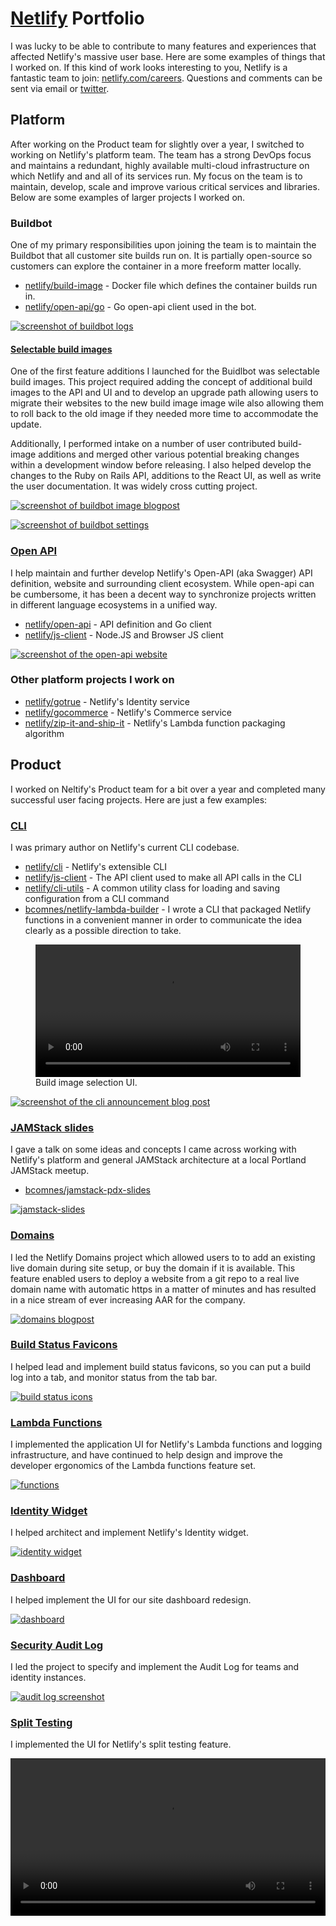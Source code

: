 # [Netlify](http://www.netlify.com) Portfolio

I was lucky to be able to contribute to many features and experiences that affected Netlify's massive user base.  Here are some examples of things that I worked on.  If this kind of work looks interesting to you, Netlify is a fantastic team to join: [netlify.com/careers](https://www.netlify.com/careers/).  Questions and comments can be sent via email or [twitter](https://twitter.com/bcomnes/status/1111324728277368832).

## Platform

After working on the Product team for slightly over a year, I switched to working on Netlify's platform team.  The team has a strong DevOps focus and maintains a redundant, highly available multi-cloud infrastructure on which Netlify and and all of its services run.  My focus on the team is to maintain, develop, scale and improve various critical services and libraries.  Below are some examples of larger projects I worked on.

### Buildbot

One of my primary responsibilities upon joining the team is to maintain the Buildbot that all customer site builds run on.  It is partially open-source so customers can explore the container in a more freeform matter locally.

<ul>
  <li class="lang docker"><a href="https://github.com/netlify/build-image">netlify/build-image</a> - Docker file which defines the container builds run in.</li>
  <li class="lang go"><a href="https://godoc.org/github.com/netlify/open-api/go">netlify/open-api/go</a> - Go open-api client used in the bot.</li>
</ul>

[![screenshot of buildbot logs](./buildbot.png)](./buildbot.png)

#### [Selectable build images](https://www.netlify.com/blog/2019/03/14/a-more-flexible-build-architecture-with-updated-linux/)

One of the first feature additions I launched for the Buidlbot was selectable build images.  This project required adding the concept of additional build images to the API and UI and to develop an upgrade path allowing users to migrate their websites to the new build image image wile also allowing them to roll back to the old image if they needed more time to accommodate the update.

Additionally, I performed intake on a number of user contributed build-image additions and merged other various potential breaking changes within a development window before releasing.  I also helped develop the changes to the Ruby on Rails API, additions to the React UI, as well as write the user documentation.  It was widely cross cutting project.

[![screenshot of buildbot image blogpost](./build-image-blog.png)](https://www.netlify.com/blog/2019/03/14/a-more-flexible-build-architecture-with-updated-linux/)

[![screenshot of buildbot settings](./image-selection.png)](./image-selection.png)

### [Open API](https://open-api.netlify.com)

I help maintain and further develop Netlify's Open-API (aka Swagger) API definition, website and surrounding client ecosystem.  While open-api can be cumbersome, it has been a decent way to synchronize projects written in different language ecosystems in a unified way.

<ul>
  <li class="lang go"><a href="https://github.com/netlify/open-api">netlify/open-api</a> - API definition and Go client</li>
  <li class="lang js"><a href="https://github.com/netlify/js-client">netlify/js-client</a> - Node.JS and Browser JS client</li>
</ul>

[![screenshot of the open-api website](./open-api-web.png)](https://open-api.netlify.com)

### Other platform projects I work on

<ul>
  <li class="lang go"><a href="http://github.com/netlify/gotrue">netlify/gotrue</a> - Netlify's Identity service</li>
  <li class="lang go"><a href="http://github.com/netlify/gocommerce">netlify/gocommerce</a> - Netlify's Commerce service</li>
  <li class="lang js"><a href="https://github.com/netlify/zip-it-and-ship-it">netlify/zip-it-and-ship-it</a> - Netlify's Lambda function packaging algorithm</li>
</ul>

## Product

I worked on Neltify's Product team for a bit over a year and completed many successful user facing projects.  Here are just a few examples:

### [CLI](https://cli.netlify.com)

I was primary author on Netlify's current CLI codebase.

<ul>
  <li class="lang js"><a href="http://github.com/netlify/cli">netlify/cli</a> - Netlify's extensible CLI</li>
  <li class="lang js"><a href="https://github.com/netlify/js-client">netlify/js-client</a> - The API client used to make all API calls in the CLI</li>
  <li class="lang js"><a href="https://github.com/netlify/cli-utils">netlify/cli-utils</a> - A common utility class for loading and saving configuration from a CLI command</li>
  <li class="lang js"><a href="https://github.com/bcomnes/netlify-lambda-builder">bcomnes/netlify-lambda-builder</a> - I wrote a CLI that packaged Netlify functions in a convenient manner in order to communicate the idea clearly as a possible direction to take.</li>
</ul>

<figure>
  <video controls width="100%" preload="metadata">
    <source src="./netlify-cli.mp4#t=0.5" type="video/mp4">
  </video>
  <figcaption>Build image selection UI.</figcaption>
</figure>

[![screenshot of the cli announcement blog post](./cli-blog.png)](https://www.netlify.com/blog/2018/09/10/netlify-cli-2.0-now-in-beta-/)

### [JAMStack slides](https://brets-jamstack-pdx-slides.netlify.com/#0)

I gave a talk on some ideas and concepts I came across working with Netlify's platform and general JAMStack architecture at a local Portland JAMStack meetup.

<ul>
  <li class="lang html"><a href="https://github.com/bcomnes/jamstack-pdx-slides">bcomnes/jamstack-pdx-slides</a></li>
</ul>

[![jamstack-slides](./jam-slides.png)](https://brets-jamstack-pdx-slides.netlify.com/#0)

### [Domains](https://www.netlify.com/blog/2018/06/19/buy-and-secure-a-custom-domain-through-netlify/)

I led the Netlify Domains project which allowed users to to add an existing live domain during site setup, or buy the domain if it is available.  This feature enabled users to deploy a website from a git repo to a real live domain name with automatic https in a matter of minutes and has resulted in a nice stream of ever increasing AAR for the company.

[![domains blogpost](./domains-blogpost.png)](https://www.netlify.com/blog/2018/06/19/buy-and-secure-a-custom-domain-through-netlify/)

### [Build Status Favicons](https://www.netlify.com/blog/2018/05/22/netlify-now-shows-your-deploy-status-on-its-favicon/)

I helped lead and implement build status favicons, so you can put a build log into a tab, and monitor status from the tab bar.

[![build status icons](./build-icons.jpeg)](https://www.netlify.com/blog/2018/05/22/netlify-now-shows-your-deploy-status-on-its-favicon/)

### [Lambda Functions](https://www.netlify.com/blog/2018/03/20/netlifys-aws-lambda-functions-bring-the-backend-to-your-frontend-workflow/)

I implemented the application UI for Netlify's Lambda functions and logging infrastructure, and have continued to help design and improve the developer ergonomics of the Lambda functions feature set.

[![functions](./functions.png)](https://www.netlify.com/blog/2018/03/20/netlifys-aws-lambda-functions-bring-the-backend-to-your-frontend-workflow/)

### [Identity Widget](https://identity.netlify.com)

I helped architect and implement Netlify's Identity widget.

[![identity widget](./identity-widget.png)](https://identity.netlify.com)

### [Dashboard](https://www.netlify.com/blog/2017/08/22/introducing-site-dashboards/)

I helped implement the UI for our site dashboard redesign.

[![dashboard](./dashboard.png)](https://www.netlify.com/blog/2017/08/22/introducing-site-dashboards/)

### [Security Audit Log](https://www.netlify.com/blog/2017/07/27/introducing-audit-log/)

I led the project to specify and implement the Audit Log for teams and identity instances.

[![audit log screenshot](./audit-log.png)](https://www.netlify.com/blog/2017/07/27/introducing-audit-log/)

### [Split Testing](https://www.netlify.com/blog/2017/06/28/introducing-teams-new-features-and-an-update-to-our-plans/)

I implemented the UI for Netlify's split testing feature.

<video controls width="100%" preload="metadata">
  <source src="./split-testing.mp4#t=0.5" type="video/mp4">
</video>
